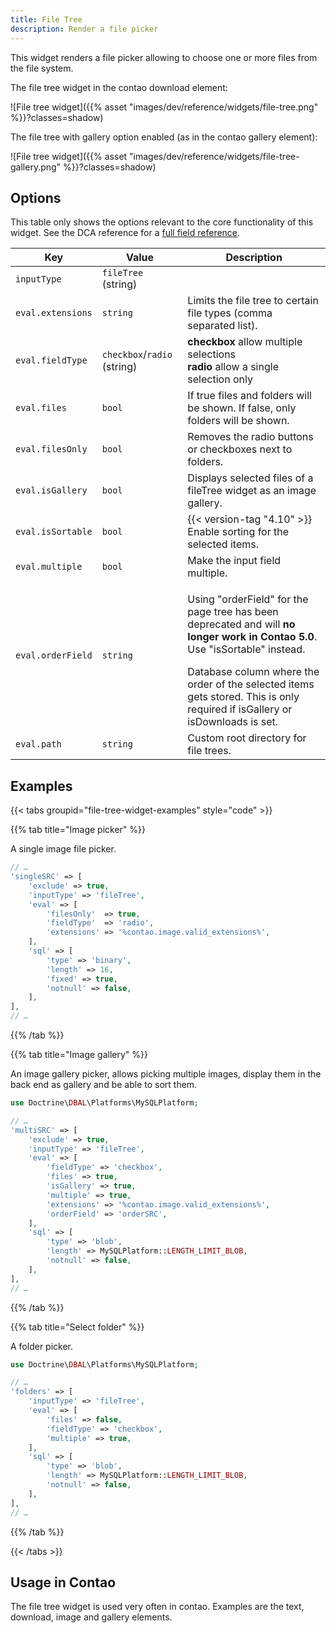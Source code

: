```yaml
---
title: File Tree
description: Render a file picker
---
```


This widget renders a file picker allowing to choose one or more files from the file system.


The file tree widget in the contao download element:

![File tree widget]({{% asset "images/dev/reference/widgets/file-tree.png" %}}?classes=shadow)

The file tree with gallery option enabled (as in the contao gallery element):

![File tree widget]({{% asset "images/dev/reference/widgets/file-tree-gallery.png" %}}?classes=shadow)

## Options

This table only shows the options relevant to the core functionality of this widget. See the DCA reference for a [full field reference](../../dca/fields).

| Key               | Value                       | Description                                                                                                                                                                                                                                                                                                   |
|-------------------|-----------------------------|---------------------------------------------------------------------------------------------------------------------------------------------------------------------------------------------------------------------------------------------------------------------------------------------------------------|
| `inputType`       | `fileTree` (string)         |                                                                                                                                                                                                                                                                                                               |
| `eval.extensions` | `string`                    | Limits the file tree to certain file types (comma separated list).                                                                                                                                                                                                                                            |
| `eval.fieldType`  | `checkbox`/`radio` (string) | **checkbox** allow multiple selections<br/>**radio** allow a single selection only                                                                                                                                                                                                                            |
| `eval.files`      | `bool`                      | If true files and folders will be shown. If false, only folders will be shown.                                                                                                                                                                                                                                |
| `eval.filesOnly`  | `bool`                      | Removes the radio buttons or checkboxes next to folders.                                                                                                                                                                                                                                                      |
| `eval.isGallery`  | `bool`                      | Displays selected files of a fileTree widget as an image gallery.                                                                                                                                                                                                                                             |
| `eval.isSortable` | `bool`                      | {{< version-tag "4.10" >}} Enable sorting for the selected items.                                                                                                                                                                                                                                                 |
| `eval.multiple`   | `bool`                      | Make the input field multiple.                                                                                                                                                                                                                                                                                |
| `eval.orderField` | `string`                    | <div class="notices note"><p>Using "orderField" for the page tree has been deprecated and will <strong>no longer work in Contao 5.0</strong>. Use "isSortable" instead.</p></div>Database column where the order of the selected items gets stored. This is only required if isGallery or isDownloads is set. |
| `eval.path`       | `string`                    | Custom root directory for file trees.                                                                                                                                                                                                                                                                         |

## Examples

{{< tabs groupid="file-tree-widget-examples" style="code" >}}

{{% tab title="Image picker" %}}

A single image file picker.

```php
// …
'singleSRC' => [
    'exclude' => true,
    'inputType' => 'fileTree',
    'eval' => [
        'filesOnly'  => true,
        'fieldType'  => 'radio',
        'extensions' => '%contao.image.valid_extensions%',
    ],
    'sql' => [
        'type' => 'binary',
        'length' => 16,
        'fixed' => true,
        'notnull' => false,
    ],
],
// …
```
{{% /tab %}}

{{% tab title="Image gallery" %}}

An image gallery picker, allows picking multiple images, display them in the back end as gallery and be able to sort them.


```php
use Doctrine\DBAL\Platforms\MySQLPlatform;

// …
'multiSRC' => [
    'exclude' => true,
    'inputType' => 'fileTree',
    'eval' => [
        'fieldType' => 'checkbox',
        'files' => true,
        'isGallery' => true,
        'multiple' => true,
        'extensions' => '%contao.image.valid_extensions%',
        'orderField' => 'orderSRC',
    ],
    'sql' => [
        'type' => 'blob',
        'length' => MySQLPlatform::LENGTH_LIMIT_BLOB,
        'notnull' => false,
    ],
],
// …
```

{{% /tab %}}

{{% tab title="Select folder" %}}

A folder picker.

```php
use Doctrine\DBAL\Platforms\MySQLPlatform;

// …
'folders' => [
    'inputType' => 'fileTree',
    'eval' => [
        'files' => false,
        'fieldType' => 'checkbox',
        'multiple' => true,
    ],
    'sql' => [
        'type' => 'blob',
        'length' => MySQLPlatform::LENGTH_LIMIT_BLOB,
        'notnull' => false,
    ],
],
// …
```

{{% /tab %}}

{{< /tabs >}}


## Usage in Contao

The file tree widget is used very often in contao. Examples are the text, download, image and gallery elements.
